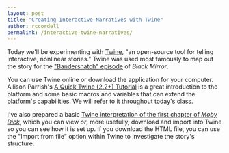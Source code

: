 ```yaml
---
layout: post
title: "Creating Interactive Narratives with Twine"
author: rccordell
permalink: /interactive-twine-narratives/
---
```


Today we'll be experimenting with [Twine](http://twinery.org/), "an open-source tool for telling interactive, nonlinear stories." Twine was used most famously to map out the story for the ["Bandersnatch" episode](https://www.wired.com/story/black-mirror-bandersnatch-interactive-episode/) of *Black Mirror*. 

You can use Twine online or download the application for your computer. Allison Parrish's [A Quick Twine (2.2+) Tutorial](http://catn.decontextualize.com/twine/) is a great introduction to the platform and some basic macros and variables that can extend the platform's capabilities. We will refer to it throughout today's class.

I've also prepared a basic [Twine interpretation of the first chapter of *Moby Dick*](https://www.dropbox.com/s/ihhbqml4inayu0h/Loomings.html?dl=0), which you can view *or*, more usefully, download and import into Twine so you can see how it is set up. If you download the HTML file, you can use the "Import from file" option within Twine to investigate the story's structure.